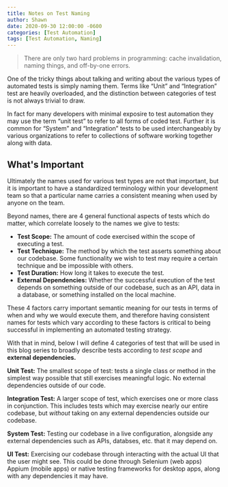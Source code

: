```yaml
---
title: Notes on Test Naming
author: Shawn
date: 2020-09-30 12:00:00 -0600
categories: [Test Automation]
tags: [Test Automation, Naming]
---
```


> There are only two hard problems in programming: cache invalidation, naming things, and off-by-one errors.

One of the tricky things about talking and writing about the various types of automated tests is simply naming them. Terms like “Unit” and “Integration” test are heavily overloaded, and the distinction between categories of test is not always trivial to draw.

In fact for many developers with minimal exposire to test automation they may use the term “unit test” to refer to all forms of coded test. Further it is common for “System” and “Integration” tests to be used interchangeably by various organizations to refer to collections of software working together along with data. 

## What's Important

Ultimately the names used for various test types are not that important, but it is important to have a standardized terminology within your development team so that a particular name carries a consistent meaning when used by anyone on the team.

Beyond names, there are 4 general functional aspects of tests which do matter, which correlate loosely to the names we give to tests:

- **Test Scope:** The amount of code exercised within the scope of executing a test.
- **Test Technique:** The method by which the test asserts something about our codebase. Some functionality we wish to test may require a certain technique and be impossible with others.
- **Test Duration:** How long it takes to execute the test.
- **External Dependencies:** Whether the successful execution of the test depends on something outside of our codebase, such as an API, data in a database, or something installed on the local machine.

These 4 factors carry important semantic meaning for our tests in terms of when and why we would execute them, and therefore having consistent names for tests which vary according to these factors is critical to being successful in implementing an automated testing strategy.

With that in mind, below I will define 4 categories of test that will be used in this blog series to broadly describe tests according to *test scope* and **external dependencies.**

**Unit Test:** The smallest scope of test: tests a single class or method in the simplest way possible that still exercises meaningful logic. No external dependencies outside of our code.

**Integration Test:** A larger scope of test, which exercises one or more class in conjunction. This includes tests which may exercise nearly our entire codebase, but *without* taking on any external dependencies outside our codebase.

**System Test:** Testing our codebase in a live configuration, alongside any external dependencies such as APIs, databses, etc. that it may depend on.

**UI Test:** Exercising our codebase through interacting with the actual UI that the user might see. This could be done through Selenium (web apps) Appium (mobile apps) or native testing frameworks for desktop apps, along with any dependencies it may have.